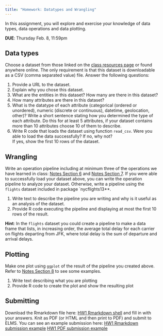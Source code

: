 ```yaml
---
title: "Homework: Datatypes and Wrangling"
---
```



In this assignment, you will explore and exercise your knowledge of data types, data operations and data plotting.

**DUE**: Thursday Feb. 8, 11:59pm

<!--more-->

## Data types

Choose a dataset from those linked on the [class resources page](/resources/) or found anywhere online. 
The only requirement is that this dataset is downloadable as a CSV (comma separated value) file.
Answer the following questions:

1) Provide a URL to the dataset.  
2) Explain why you chose this dataset.  
3) What are the entities in this dataset? How many are there in this dataset?  
4) How many attributes are there in this dataset?  
5) What is the datatype of each attribute (categorical (ordered or unordered), numeric (discrete or continuous), datetime, geolocation, other)? 
Write a short sentence stating how you determined the type of each attribute. 
Do this for at least 5 attributes, if your dataset contains more than 10 attributes choose 10 of them to describe.  
6) Write R code that loads the dataset using function `read_csv`. Were you able to load the data successfully? If no, why not?  
If yes, show the first 10 rows of the dataset.  

## Wrangling

Write an operation pipeline including at minimum three of the operations we have learned in class: [Notes Section 6](/bookdown-notes/principles-basic-operations.html) and [Notes Section 7](/bookdown-notes/principles-more-operations.html).
If you were able to successfully load your dataset above, you can write the operation pipeline to analyze your dataset. Otherwise, write a pipeline using the `flights` dataset included in package `nycflights13**.

1) Write text to describe the pipeline you are writing and why is it useful as an analysis of the dataset.  
2) Provide R code executing the pipeline and displaying at most the first 10 rows of the result.

**Hint**: In the `flights` dataset you could create a pipeline to make a data frame that lists, in increasing order, the average total delay for each carrier on flights departing from JFK, where total delay is the sum of departure and arrival delays.

## Plotting

Make one plot using `ggplot` of the result of the pipeline you created above. Refer to [Notes Section 8](/boodown-notes/basic-plotting-with-ggplot.html) to see some examples.

1) Write text describing what you are plotting  
2) Provide R code to create the plot and show the resulting plot

## Submitting

Download the Rmarkdown file here: [HW1 Rmarkdown shell](/misc/hw1_datatypes_wrangling.Rmd) and fill in with your answers. Knit as PDF (or HTML and then print to PDF) and submit to ELMS.
You can see an example submission here: [HW1 Rmarkdown submission example](/misc/hw1_datatypes_wrangling_sample.Rmd) [HW1 PDF submission example](/misc/hw1_datatypes_wrangling_sample.pdf)




